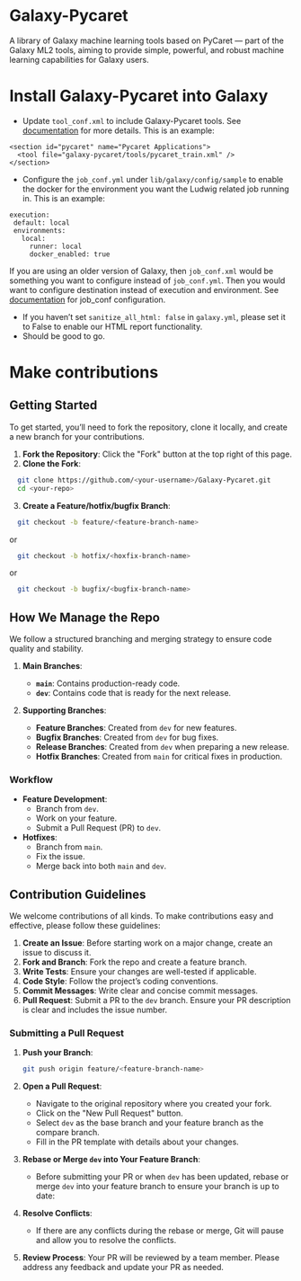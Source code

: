 # Galaxy-Pycaret
A library of Galaxy machine learning tools based on PyCaret — part of the Galaxy ML2 tools, aiming to provide simple, powerful, and robust machine learning capabilities for Galaxy users.

# Install Galaxy-Pycaret into Galaxy

* Update `tool_conf.xml` to include Galaxy-Pycaret tools. See [documentation](https://docs.galaxyproject.org/en/master/admin/tool_panel.html) for more details. This is an example:
```
<section id="pycaret" name="Pycaret Applications">
  <tool file="galaxy-pycaret/tools/pycaret_train.xml" />
</section>
```

* Configure the `job_conf.yml` under `lib/galaxy/config/sample` to enable the docker for the environment you want the Ludwig related job running in. This is an example:
```
execution:
 default: local
 environments:
   local:
     runner: local
     docker_enabled: true
```
If you are using an older version of Galaxy, then `job_conf.xml` would be something you want to configure instead of `job_conf.yml`. Then you would want to configure destination instead of execution and environment. 
See [documentation](https://docs.galaxyproject.org/en/master/admin/jobs.html#running-jobs-in-containers) for job_conf configuration. 
* If you haven’t set `sanitize_all_html: false` in `galaxy.yml`, please set it to False to enable our HTML report functionality.
* Should be good to go. 

# Make contributions

## Getting Started

To get started, you’ll need to fork the repository, clone it locally, and create a new branch for your contributions.

1. **Fork the Repository**: Click the "Fork" button at the top right of this page.
2. **Clone the Fork**:
  ```bash
    git clone https://github.com/<your-username>/Galaxy-Pycaret.git
    cd <your-repo>
  ```
3. **Create a Feature/hotfix/bugfix Branch**:
  ```bash
    git checkout -b feature/<feature-branch-name>
  ```
  or
  ```bash
    git checkout -b hotfix/<hoxfix-branch-name>
  ```
  or
  ```bash
    git checkout -b bugfix/<bugfix-branch-name>
  ```

## How We Manage the Repo

We follow a structured branching and merging strategy to ensure code quality and stability.

1. **Main Branches**:
   - **`main`**: Contains production-ready code.
   - **`dev`**: Contains code that is ready for the next release.

2. **Supporting Branches**:
   - **Feature Branches**: Created from `dev` for new features.
   - **Bugfix Branches**: Created from `dev` for bug fixes.
   - **Release Branches**: Created from `dev` when preparing a new release.
   - **Hotfix Branches**: Created from `main` for critical fixes in production. 

### Workflow

- **Feature Development**: 
  - Branch from `dev`.
  - Work on your feature.
  - Submit a Pull Request (PR) to `dev`.
- **Hotfixes**: 
  - Branch from `main`.
  - Fix the issue.
  - Merge back into both `main` and `dev`.

## Contribution Guidelines

We welcome contributions of all kinds. To make contributions easy and effective, please follow these guidelines:

1. **Create an Issue**: Before starting work on a major change, create an issue to discuss it.
2. **Fork and Branch**: Fork the repo and create a feature branch.
3. **Write Tests**: Ensure your changes are well-tested if applicable.
4. **Code Style**: Follow the project’s coding conventions.
5. **Commit Messages**: Write clear and concise commit messages.
6. **Pull Request**: Submit a PR to the `dev` branch. Ensure your PR description is clear and includes the issue number.

### Submitting a Pull Request

1. **Push your Branch**:
    ```bash
    git push origin feature/<feature-branch-name>
    ```
2. **Open a Pull Request**:
   - Navigate to the original repository where you created your fork.
   - Click on the "New Pull Request" button.
   - Select `dev` as the base branch and your feature branch as the compare branch. 
   - Fill in the PR template with details about your changes.

3. **Rebase or Merge `dev` into Your Feature Branch**:
    - Before submitting your PR or when `dev` has been updated, rebase or merge `dev` into your feature branch to ensure your branch is up to date:
    
4. **Resolve Conflicts**:
    - If there are any conflicts during the rebase or merge, Git will pause and allow you to resolve the conflicts.

5. **Review Process**: Your PR will be reviewed by a team member. Please address any feedback and update your PR as needed.